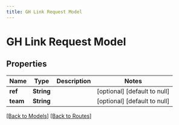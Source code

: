 ```yaml
---
title: GH Link Request Model
---
```


# GH Link Request Model
## Properties

| Name | Type | Description | Notes |
|------------ | ------------- | ------------- | -------------|
| **ref** | **String** |  | [optional] [default to null] |
| **team** | **String** |  | [optional] [default to null] |

[[Back to Models]](../overview#models) [[Back to Routes]](../overview#routes)

